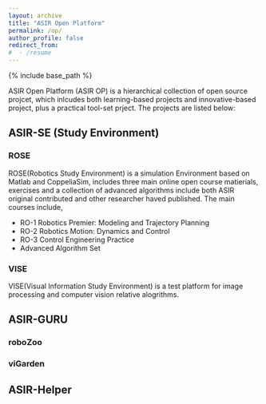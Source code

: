 ```yaml
---
layout: archive
title: "ASIR Open Platform"
permalink: /op/
author_profile: false
redirect_from:
#  - /resume
---
```

{% include base_path %}


ASIR Open Platform (ASIR OP) is a hierarchical collection of open source projcet, which inlcudes both learning-based projects and innovative-based project, plus a practical tool-set prject. 
The projects are listed below:

## ASIR-SE (Study Environment)
### ROSE
ROSE(Robotics Study Environment) is a simulation Environment based on Matlab and CoppeliaSim, includes three main online open course matierials, exercises and a collection of advanced algorithms include both ASIR original contributed and other researcher haved published. 
The main courses include,
- RO-1 Robotics Premier: Modeling and Trajectory Planning
- RO-2 Robotics Motion: Dynamics and Control
- RO-3 Control Engineering Practice
- Advanced Algorithm Set
  
### VISE
VISE(Visual Information Study Environment) is a test platform for image processing and computer vision relative alogrithms. 

## ASIR-GURU
### roboZoo
### viGarden

## ASIR-Helper


